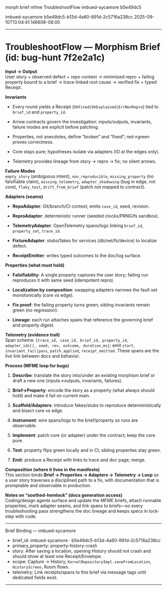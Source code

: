 morph brief mfme TroubleshootFlow imbued-sycamore b5e49dc5

imbued-sycamore
b5e49dc5-b13d-4a60-891d-2c5716a238cc
2025-09-10T13:04:41.146608-06:00

***

# TroubleshootFlow — Morphism Brief (id: bug-hunt 7f2e2a1c)

**Input → Output**  
User story + observed defect + repo context → minimized repro + failing property bound to a brief → trace-linked root cause → verified fix + typed Receipt.

**Invariants**

- Every round yields a Receipt (`OkFixed|OkExplained|ErrNonRepro`) tied to `brief_id` and `property_id`.
    
- Arrow contracts govern the investigation: inputs/outputs, invariants, failure modes are explicit before patching.
    
- Properties, not anecdotes, define “broken” and “fixed”; red→green proves correctness.
    
- Core stays pure; hypotheses isolate via adapters (IO at the edges only).
    
- Telemetry provides lineage from story → repro → fix; no silent arrows.
    

**Failure Modes**  
`empty_story` (ambiguous intent), `non_reproducible`, `missing_property` (no falsifiable claim), `missing_telemetry`, `adapter_shadowing` (bug in edge, not core), `flaky_test`, `drift_from_brief` (patch not mapped to contract).

**Adapters (seams)**

- **RepoAdapter**: Git/branch/CI context; emits `case_id`, seed, revision.
    
- **ReproAdapter**: deterministic runner (seeded clocks/PRNG/fs sandbox).
    
- **TelemetryAdapter**: OpenTelemetry spans/logs linking `brief_id`, `property_set`, `trace_id`.
    
- **FixtureAdapter**: stubs/fakes for services (db/net/fs/device) to localize defect.
    
- **ReceiptEmitter**: writes typed outcomes to the doc/log surface.
    

**Properties (what must hold)**

- **Falsifiability**: A single property captures the user story; failing run reproduces it with same seed (idempotent repro).
    
- **Localization by composition**: swapping adapters narrows the fault set monotonically (core vs edge).
    
- **Fix proof**: the failing property turns green; sibling invariants remain green (no regression).
    
- **Lineage**: each run attaches spans that reference the governing brief and property digest.
    

**Telemetry (evidence trail)**  
Span schema: `{trace_id, case_id, brief_id, property_id, adapter_ids[], seed, rev, outcome, duration_ms}`; emit `start`, `invariant_fail|pass`, `patch_applied`, `receipt_emitted`. These spans are the live link between docs and behavior.

**Process (MFME loop for bugs)**

1. **Describe**: translate the story into/under an existing morphism brief or draft a new one (inputs→outputs, invariants, failures).
    
2. **Brief→Property**: encode the story as a property (what always should hold) and make it fail on current main.
    
3. **Scaffold/Adapters**: introduce fakes/stubs to reproduce deterministically and bisect core vs edge.
    
4. **Instrument**: wire spans/logs to the brief/property so runs are observable.
    
5. **Implement**: patch core (or adapter) under the contract; keep the core pure.
    
6. **Test**: property flips green locally and in CI; sibling properties stay green.
    
7. **Emit**: produce a Receipt with links to trace and doc page; merge.
    

**Composition (where it lives in the manifesto)**  
This section binds **Brief → Properties → Adapters → Telemetry → Loop** so a user story traverses a disciplined path to a fix, with documentation that is promptable and observable in production.

**Notes on “soothed-hemlock” (docs generation access)**  
Coding/design agents surface and update the MFME briefs, attach runnable properties, mark adapter seams, and link spans to briefs—so every troubleshooting pass strengthens the doc lineage and keeps specs in lock-step with code.

---
Brief Binding — imbued-sycamore

- brief_id: imbued-sycamore · b5e49dc5-b13d-4a60-891d-2c5716a238cc
- primary_property: property-history-crash
- story: After saving a location, opening History should not crash and should show at least one Receipt/Envelope.
- scope: Capture → History, `KernelRepositoryImpl.saveFromLocation`, `HistoryScreen`, Room flows.
- telemetry: Link receipts/spans to this brief via message tags until dedicated fields exist.

---
